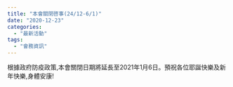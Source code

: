 ```yaml
---
title: "本會關閉啓事(24/12-6/1)"
date: "2020-12-23"
categories: 
  - "最新活動"
tags: 
  - "會務資訊"
---
```


根據政府防疫政策,本會關閉日期將延長至2021年1月6日。預祝各位耶誕快樂及新年快樂,身體安康!
